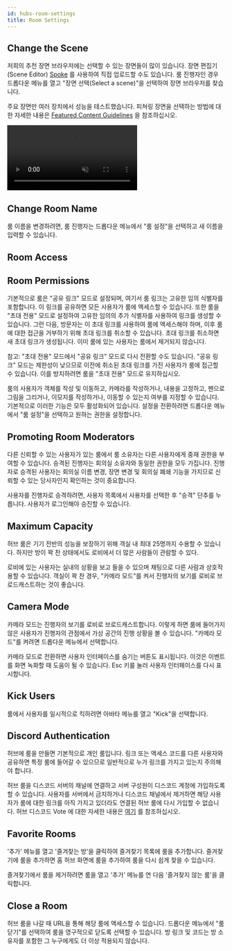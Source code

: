 ```yaml
---
id: hubs-room-settings
title: Room Settings
---
```


## Change the Scene

저희의 추천 장면 브라우저에는 선택할 수 있는 장면들이 많이 있습니다. 장면 편집기(Scene Editor) [Spoke](.intro-spoke.html) 를 사용하여 직접 업로드할 수도 있습니다. 룸 진행자인 경우 드롭다운 메뉴를 열고 "장면 선택(Select a scene)"을 선택하여 장면 브라우저를 찾습니다.

주요 장면만 여러 장치에서 성능을 테스트했습니다. 피쳐링 장면을 선택하는 방법에 대한 자세한 내용은 [Featured Content Guidelines](./creators-content-guidelines.html) 을 참조하십시오.

<video autoplay loop muted controls >
  <source src="../website/static/img/change-the-scene.mp4" type="video/mp4">
  <img src="../website/static/img/intro-hubs-scene-browser-min.jpeg" alt="Screenshot of the Scene Browser">
  Your browser does not support HTML5 video.
</video>

## Change Room Name

룸 이름을 변경하려면, 룸 진행자는 드롭다운 메뉴에서 "룸 설정"을 선택하고 새 이름을 입력할 수 있습니다.

## Room Access


## Room Permissions

기본적으로 룸은 "공유 링크" 모드로 설정되며, 여기서 룸 링크는 고유한 임의 식별자를 포함합니다. 이 링크를 공유하면 모든 사용자가 룸에 액세스할 수 있습니다. 또한 룸을 "초대 전용" 모드로 설정하여 고유한 임의의 추가 식별자를 사용하여 링크를 생성할 수 있습니다. 그런 다음, 방문자는 이 초대 링크를 사용하여 룸에 액세스해야 하며, 이후 룸에 대한 접근을 거부하기 위해 초대 링크를 취소할 수 있습니다. 초대 링크를 취소하면 새 초대 링크가 생성됩니다. 이미 룸에 있는 사용자는 룸에서 제거되지 않습니다.

참고: "초대 전용" 모드에서 "공유 링크" 모드로 다시 전환할 수도 있습니다. "공유 링크" 모드는 제한성이 낮으므로 이전에 취소된 초대 링크를 가진 사용자가 룸에 접근할 수 있습니다. 이를 방지하려면 룸을 "초대 전용" 모드로 유지하십시오.

룸의 사용자가 객체를 작성 및 이동하고, 카메라를 작성하거나, 내용을 고정하고, 펜으로 그림을 그리거나, 이모지를 작성하거나, 이동할 수 있는지 여부를 지정할 수 있습니다. 기본적으로 이러한 기능은 모두 활성화되어 있습니다. 설정을 전환하려면 드롭다운 메뉴에서 "룸 설정"을 선택하고 원하는 권한을 설정합니다.

## Promoting Room Moderators

다른 신뢰할 수 있는 사용자가 있는 룸에서 룸 소유자는 다른 사용자에게 중재 권한을 부여할 수 있습니다. 승격된 진행자는 회의실 소유자와 동일한 권한을 모두 가집니다. 진행자로 승격된 사용자는 회의실 이름 변경, 장면 변경 및 회의실 폐쇄 기능을 가지므로 신뢰할 수 있는 당사자인지 확인하는 것이 중요합니다.

사용자를 진행자로 승격하려면, 사용자 목록에서 사용자를 선택한 후 "승격" 단추를 누릅니다. 사용자가 로그인해야 승진할 수 있습니다.

## Maximum Capacity

허브 룸은 기기 전반의 성능을 보장하기 위해 객실 내 최대 25명까지 수용할 수 있습니다. 하지만 방이 꽉 찬 상태에서도 로비에서 더 많은 사람들이 관람할 수 있다.

로비에 있는 사용자는 실내의 상황을 보고 들을 수 있으며 채팅으로 다른 사람과 상호작용할 수 있습니다. 객실이 꽉 찬 경우, "카메라 모드"를 켜서 진행자의 보기를 로비로 브로드캐스트하는 것이 좋습니다.

## Camera Mode

카메라 모드는 진행자의 보기를 로비로 브로드캐스트합니다. 이렇게 하면 룸에 들어가지 않은 사용자가 진행자의 관점에서 가상 공간의 진행 상황을 볼 수 있습니다. "카메라 모드"를 켜려면 드롭다운 메뉴에서 선택합니다.

카메라 모드로 전환하면 사용자 인터페이스를 숨기는 버튼도 표시됩니다. 이것은 이벤트를 화면 녹화할 때 도움이 될 수 있습니다. Esc 키를 눌러 사용자 인터페이스를 다시 표시합니다.

## Kick Users

룸에서 사용자를 일시적으로 킥하려면 아바타 메뉴를 열고 "Kick"을 선택합니다.

## Discord Authentication 

허브에 룸을 만들면 기본적으로 개인 룸입니다. 링크 또는 액세스 코드를 다른 사용자와 공유하면 특정 룸에 들어갈 수 있으므로 일반적으로 누가 링크를 가지고 있는지 주의해야 합니다.

허브 룸을 디스코드 서버의 채널에 연결하고 서버 구성원이 디스코드 계정에 가입하도록 할 수 있습니다. 사용자를 서버에서 금지하거나 디스코드 채널에서 제거하면 해당 사용자가 룸에 대한 링크를 아직 가지고 있더라도 연결된 허브 룸에 다시 가입할 수 없습니다. 허브 디스코드 Vote 에 대한 자세한 내용은 [여기](.hubs-discord-bot.html) 를 참조하십시오.

## Favorite Rooms

'추가' 메뉴를 열고 '즐겨찾는 방'을 클릭하여 즐겨찾기 목록에 룸을 추가합니다. 즐겨찾기에 룸을 추가하면 홈 허브 화면에 룸을 추가하여 룸을 다시 쉽게 찾을 수 있습니다.

즐겨찾기에서 룸을 제거하려면 룸을 열고 '추가' 메뉴를 연 다음 '즐겨찾지 않는 룸'을 클릭합니다.

## Close a Room

허브 룸을 나갈 때 URL을 통해 해당 룸에 액세스할 수 있습니다. 드롭다운 메뉴에서 "룸 닫기"를 선택하여 룸을 영구적으로 닫도록 선택할 수 있습니다. 방 링크 및 코드는 방 소유자를 포함한 그 누구에게도 더 이상 적용되지 않습니다.
